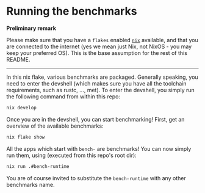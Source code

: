 # Running the benchmarks

**Preliminary remark**

Please make sure that you have a `flakes` enabled [`nix`](https://nixos.org/) available, and that you are connected to the internet (yes we mean just Nix, not NixOS - you may keep your preferred OS).
This is the base assumption for the rest of this README.

---

In this nix flake, various benchmarks are packaged.
Generally speaking, you need to enter the devshell (which makes sure you have all the toolchain requirements, such as rustc, ..., met).
To enter the devshell, you simply run the following command from within this repo:

```bash
nix develop
```

Once you are in the devshell, you can start benchmarking!
First, get an overview of the available benchmarks:

```bash
nix flake show
```

All the apps which start with `bench-` are benchmarks! You can now simply run them, using (executed from this repo's root dir):

```bash
nix run .#bench-runtime
```

You are of course invited to substitute the `bench-runtime` with any other benchmarks name.
